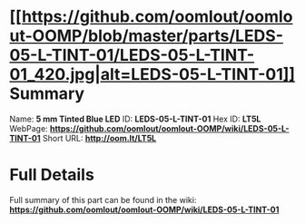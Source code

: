 
[[https://github.com/oomlout/oomlout-OOMP/blob/master/parts/LEDS-05-L-TINT-01/LEDS-05-L-TINT-01_420.jpg|alt=LEDS-05-L-TINT-01]] 
Summary
=================

Name: __5 mm Tinted Blue LED__
ID: __LEDS-05-L-TINT-01__
Hex ID: __LT5L__
WebPage: __https://github.com/oomlout/oomlout-OOMP/wiki/LEDS-05-L-TINT-01__
Short URL: __http://oom.lt/LT5L__

Full Details
==========================
Full summary of this part can be found in the wiki:   
__https://github.com/oomlout/oomlout-OOMP/wiki/LEDS-05-L-TINT-01__   

